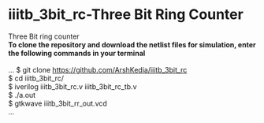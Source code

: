 # iiitb_3bit_rc-Three Bit Ring Counter
Three Bit ring counter<br/>
**To clone the repository and download the netlist files for simulation, enter the following commands in your terminal**<br/><br/>
...
$ git clone https://github.com/ArshKedia/iiitb_3bit_rc<br/>
$ cd iiitb_3bit_rc/<br/>
$ iverilog iiitb_3bit_rc.v iiitb_3bit_rc_tb.v<br/>
$ ./a.out <br/>
$ gtkwave iiitb_3bit_rr_out.vcd<br/>
...
